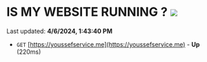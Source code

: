 # IS MY WEBSITE RUNNING ? [![](https://img.shields.io/static/v1?label=Sponsor&message=%E2%9D%A4&logo=GitHub&color=%23fe8e86)](https://github.com/sponsors/<username>)

Last updated: **4/6/2024, 1:43:40 PM**

- `GET` [https://youssefservice.me](https://youssefservice.me) - **Up** (220ms)
